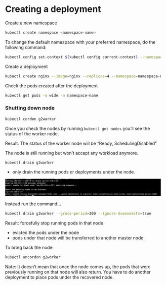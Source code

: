 # Creating a deployment

Create a new namespace

```bash
kubectl create namespace <namespace-name>
```

To change the default namespace with your preferred namespace, do the following command:

```bash
kubectl config set-context $(kubectl config current-context) --namespace=<namespace-name>
```

Create a deployment

```bash
kubectl create nginx --image=nginx --replicas=4 --namespace=namespace-name
```

Check the pods created after the deployment

```bash
kubectl get pods -o wide -n namespace-name
```

### Shutting down node

```bash
kubectl cordon g2worker 
```

Once you check the nodes by running `kubectl get nodes` you’ll see the status of the worker node.

Result: The status of the worker node will be “Ready, SchedulingDisabled”

The node is still running but won’t accept any workload anymore.

```bash
kubectl drain g2worker
```

- only drain the running pods or deployments under the node.

![Untitled](/Testing%20Guide/images/1.png)

Instead run the command…

```bash
kubectl drain g2worker --grace-period=300 --ignore-daemonsets=true
```

Result: forcefully stop running pods in that node

- evicted the pods under the node
- pods under that node will be transferred to another master node

To bring back the node

```bash
kubectl uncordon g2worker
```

Note: It doesn’t mean that once the node comes up, the pods that were previously running on that node will also return. You have to do another deployment to place pods under the recovered node.